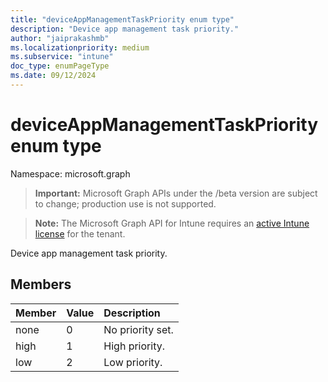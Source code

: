 ```yaml
---
title: "deviceAppManagementTaskPriority enum type"
description: "Device app management task priority."
author: "jaiprakashmb"
ms.localizationpriority: medium
ms.subservice: "intune"
doc_type: enumPageType
ms.date: 09/12/2024
---
```


# deviceAppManagementTaskPriority enum type

Namespace: microsoft.graph

> **Important:** Microsoft Graph APIs under the /beta version are subject to change; production use is not supported.

> **Note:** The Microsoft Graph API for Intune requires an [active Intune license](https://go.microsoft.com/fwlink/?linkid=839381) for the tenant.

Device app management task priority.

## Members
|Member|Value|Description|
|:---|:---|:---|
|none|0|No priority set.|
|high|1|High priority.|
|low|2|Low priority.|
